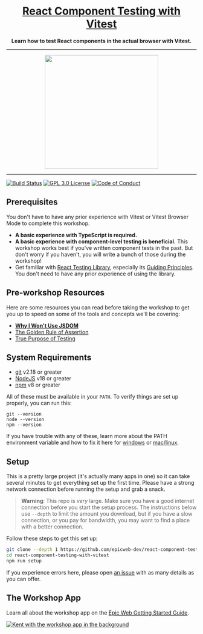 <div align="center">
  <h1><a href="https://www.epicweb.dev/workshops">React Component Testing with Vitest</a></h1>
  <strong>
    Learn how to test React components in the actual browser with Vitest.
  </strong>
</div>

<hr />

<div align="center">
  <a
    alt="Epic Web logo with the words Deployed Version"
    href="https://react-component-testing-with-vitest.epicweb.dev/"
  >
    <img
      width="300px"
      src="https://github-production-user-asset-6210df.s3.amazonaws.com/1500684/254000390-447a3559-e7b9-4918-947a-1b326d239771.png"
    />
  </a>
</div>

<hr />

<!-- prettier-ignore-start -->
[![Build Status][build-badge]][build]
[![GPL 3.0 License][license-badge]][license]
[![Code of Conduct][coc-badge]][coc]
<!-- prettier-ignore-end -->

## Prerequisites

You don't have to have any prior experience with Vitest or Vitest Browser Mode
to complete this workshop.

- **A basic experience with TypeScript is required.**
- **A basic experience with component-level testing is beneficial.** This
  workshop works best if you've written component tests in the past. But don't
  worry if you haven't, you will write a bunch of those during the workshop!
- Get familiar with
  [React Testing Library](https://testing-library.com/docs/react-testing-library/intro/),
  especially its
  [Guiding Principles](https://testing-library.com/docs/guiding-principles). You
  don't need to have any prior experience of using the library.

## Pre-workshop Resources

Here are some resources you can read before taking the workshop to get you up to
speed on some of the tools and concepts we'll be covering:

- [**Why I Won't Use JSDOM**](https://www.epicweb.dev/why-i-won-t-use-jsdom)
- [The Golden Rule of Assertion](https://www.epicweb.dev/the-golden-rule-of-assertions)
- [True Purpose of Testing](https://www.epicweb.dev/the-true-purpose-of-testing)

## System Requirements

- [git][git] v2.18 or greater
- [NodeJS][node] v18 or greater
- [npm][npm] v8 or greater

All of these must be available in your `PATH`. To verify things are set up
properly, you can run this:

```shell
git --version
node --version
npm --version
```

If you have trouble with any of these, learn more about the PATH environment
variable and how to fix it here for [windows][win-path] or
[mac/linux][mac-path].

## Setup

This is a pretty large project (it's actually many apps in one) so it can take
several minutes to get everything set up the first time. Please have a strong
network connection before running the setup and grab a snack.

> **Warning**: This repo is _very_ large. Make sure you have a good internet
> connection before you start the setup process. The instructions below use
> `--depth` to limit the amount you download, but if you have a slow connection,
> or you pay for bandwidth, you may want to find a place with a better
> connection.

Follow these steps to get this set up:

```sh nonumber
git clone --depth 1 https://github.com/epicweb-dev/react-component-testing-with-vitest.git
cd react-component-testing-with-vitest
npm run setup
```

If you experience errors here, please open [an issue][issue] with as many
details as you can offer.

## The Workshop App

Learn all about the workshop app on the
[Epic Web Getting Started Guide](https://www.epicweb.dev/get-started).

[![Kent with the workshop app in the background](https://github-production-user-asset-6210df.s3.amazonaws.com/1500684/280407082-0e012138-e01d-45d5-abf2-86ffe5d03c69.png)](https://www.epicweb.dev/get-started)

<!-- prettier-ignore-start -->
[npm]: https://www.npmjs.com/
[node]: https://nodejs.org
[git]: https://git-scm.com/
[build-badge]: https://img.shields.io/github/actions/workflow/status/epicweb-dev/react-component-testing-with-vitest/validate.yml?branch=main&logo=github&style=flat-square
[build]: https://github.com/epicweb-dev/react-component-testing-with-vitest/actions?query=workflow%3Avalidate
[license-badge]: https://img.shields.io/badge/license-GPL%203.0%20License-blue.svg?style=flat-square
[license]: https://github.com/epicweb-dev/react-component-testing-with-vitest/blob/main/LICENSE
[coc-badge]: https://img.shields.io/badge/code%20of-conduct-ff69b4.svg?style=flat-square
[coc]: https://kentcdodds.com/conduct
[win-path]: https://www.howtogeek.com/118594/how-to-edit-your-system-path-for-easy-command-line-access/
[mac-path]: http://stackoverflow.com/a/24322978/971592
[issue]: https://github.com/epicweb-dev/react-component-testing-with-vitest/issues/new
<!-- prettier-ignore-end -->
